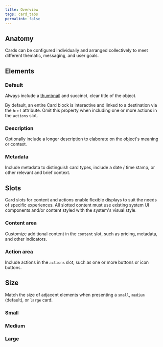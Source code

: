 ```yaml
---
title: Overview
tags: card_tabs
permalink: false
---
```


## Anatomy

Cards can be configured individually and arranged collectively to meet different thematic, messaging, and user goals.

<esds-image-with-caption src="/images/card/Anatomy.png"></esds-image-with-caption>

## Elements

### Default

Always include a [thumbnail](/components/thumbnail/) and succinct, clear title of the object.

<esds-example-code-pair>
  <esds-card 
    title="Wanaka" 
    img-src="/images/card/Wanaka.png"
    style="width: 320px" 
  ></esds-card>
</esds-example-code-pair>

By default, an entire Card block is interactive and linked to a destination via the `href` attribute. Omit this property when including one or more actions in the `actions` slot.

### Description

Optionally include a longer description to elaborate on the object's meaning or context.

<esds-example-code-pair hidden-code preformatted>
  <esds-card
    title="Wanaka"
    description="The most photogenic tree in New Zealand if not the world."
    img-src="/images/card/Wanaka.png"
    style="width: 320px" 
  ></esds-card>
</esds-example-code-pair>

### Metadata

Include metadata to distinguish card types, include a date / time stamp, or other relevant and brief context.

<esds-example-code-pair hidden-code >
  <esds-card
    title="Design System Intermediaries"
    description="Relating to the Distributors, Translators, and Themers In Between." 
    metadata="Feb 11, 2018 • 8 min read"
    img-src="/images/card/medium.png"
    style="width: 320px" 
  ></esds-card>
</esds-example-code-pair>

## Slots

Card slots for content and actions enable flexible displays to suit the needs of specific experiences. All slotted content must use existing system UI components and/or content styled with the system's visual style.

### Content area

Customize additional content in the `content` slot, such as pricing, metadata, and other indicators.

### Action area

Include actions in the `actions` slot, such as one or more buttons or icon buttons.

## Size

Match the size of adjacent elements when presenting a `small`, `medium` (default), or `large` card.

### Small

<esds-example-code-pair hidden-code>
  <esds-card 
    size="small" 
    title="Wanaka" 
    img-src="/images/card/Wanaka.png"
    style="width: 260px" 
  ></esds-card>
</esds-example-code-pair>

### Medium

<esds-example-code-pair hidden-code>
  <esds-card 
    style="width: 320px" 
    size="medium" 
    title="Wanaka" 
    img-src="/images/card/Wanaka.png"
  ></esds-card>
</esds-example-code-pair>

### Large

<esds-example-code-pair hidden-code>
  <esds-card 
    style="width: 380px" 
    size="large" 
    title="Wanaka" 
    img-src="/images/card/Wanaka.png"
  ></esds-card>
</esds-example-code-pair>
